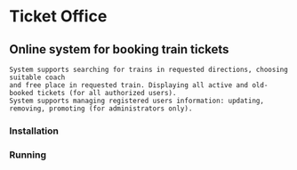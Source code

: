 # Ticket Office

## Online system for booking train tickets

	System supports searching for trains in requested directions, choosing suitable coach
	and free place in requested train. Displaying all active and old-booked tickets (for all authorized users).
	System supports managing registered users information: updating, removing, promoting (for administrators only).

### Installation

### Running
